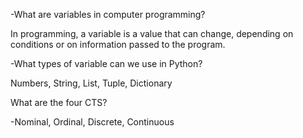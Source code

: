 -What are variables in computer programming?

In programming, a variable is a value that can change, depending on conditions or on information passed to the program.

-What types of variable can we use in Python?

Numbers, String, List, Tuple, Dictionary

What are the four CTS?

-Nominal, Ordinal, Discrete, Continuous
